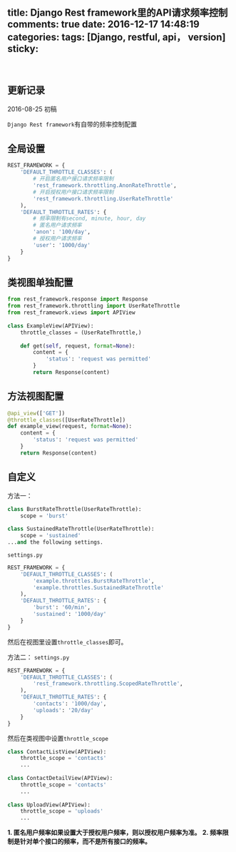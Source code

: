 title: Django Rest framework里的API请求频率控制
comments: true
date: 2016-12-17 14:48:19
categories:
tags: [Django, restful, api， version]
sticky:
---
<br />
<!--more-->

## 更新记录
2016-08-25 初稿

`Django Rest framework`有自带的频率控制配置
## 全局设置
```python
REST_FRAMEWORK = {
    'DEFAULT_THROTTLE_CLASSES': (
        # 开启匿名用户接口请求频率限制
        'rest_framework.throttling.AnonRateThrottle',
        # 开启授权用户接口请求频率限制
        'rest_framework.throttling.UserRateThrottle'
    ),
    'DEFAULT_THROTTLE_RATES': {
        # 频率限制有second, minute, hour, day
        # 匿名用户请求频率
        'anon': '100/day',
        # 授权用户请求频率
        'user': '1000/day'
    }
}
```

## 类视图单独配置
```python
from rest_framework.response import Response
from rest_framework.throttling import UserRateThrottle
from rest_framework.views import APIView
 
class ExampleView(APIView):
    throttle_classes = (UserRateThrottle,)
 
    def get(self, request, format=None):
        content = {
            'status': 'request was permitted'
        }
        return Response(content)
```

## 方法视图配置
```python
@api_view(['GET'])
@throttle_classes([UserRateThrottle])
def example_view(request, format=None):
    content = {
        'status': 'request was permitted'
    }
    return Response(content)
```

## 自定义
方法一：
```python
class BurstRateThrottle(UserRateThrottle):
    scope = 'burst'
 
class SustainedRateThrottle(UserRateThrottle):
    scope = 'sustained'
...and the following settings.
```

`settings.py`
```python
REST_FRAMEWORK = {
    'DEFAULT_THROTTLE_CLASSES': (
        'example.throttles.BurstRateThrottle',
        'example.throttles.SustainedRateThrottle'
    ),
    'DEFAULT_THROTTLE_RATES': {
        'burst': '60/min',
        'sustained': '1000/day'
    }
}
```
然后在视图里设置`throttle_classes`即可。

方法二：
`settings.py`
```python
REST_FRAMEWORK = {
    'DEFAULT_THROTTLE_CLASSES': (
        'rest_framework.throttling.ScopedRateThrottle',
    ),
    'DEFAULT_THROTTLE_RATES': {
        'contacts': '1000/day',
        'uploads': '20/day'
    }
}
```
然后在类视图中设置`throttle_scope `
```python
class ContactListView(APIView):
    throttle_scope = 'contacts'
    ...
 
class ContactDetailView(APIView):
    throttle_scope = 'contacts'
    ...
 
class UploadView(APIView):
    throttle_scope = 'uploads'
    ...
```


**1. 匿名用户频率如果设置大于授权用户频率，则以授权用户频率为准。**
**2. 频率限制是针对单个接口的频率，而不是所有接口的频率。**

